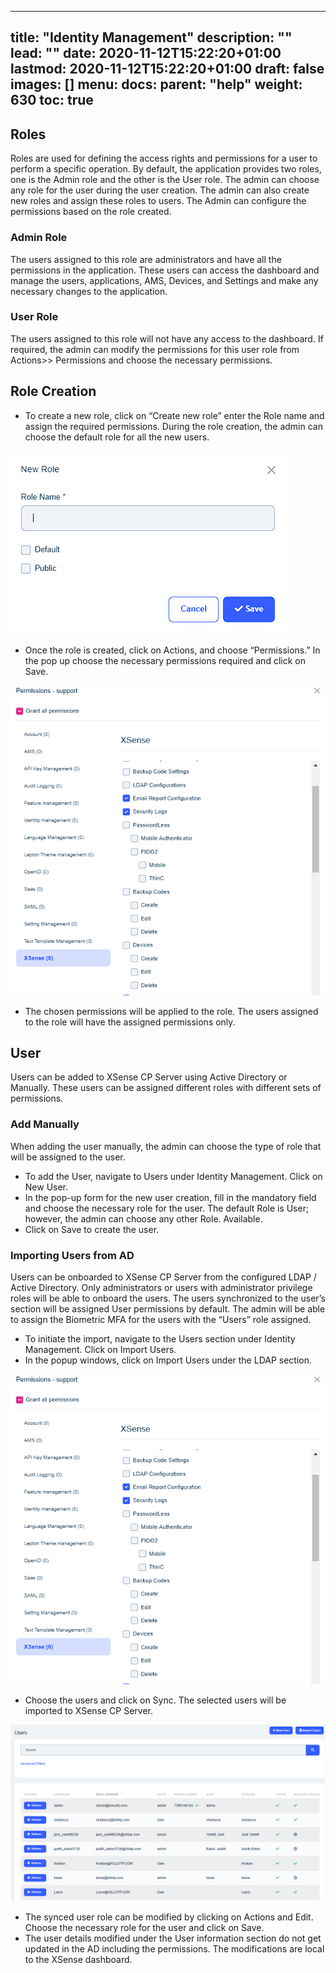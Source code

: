 
---
title: "Identity Management"
description: ""
lead: ""
date: 2020-11-12T15:22:20+01:00
lastmod: 2020-11-12T15:22:20+01:00
draft: false
images: []
menu: 
  docs:
    parent: "help"
weight: 630
toc: true
---

## Roles
Roles are used for defining the access rights and permissions for a user to perform a specific operation. By default, the application provides two roles, one is the Admin role and the other is the User role. The admin can choose any role for the user during the user creation. The admin can also create new roles and assign these roles to users. The Admin can configure the permissions based on the role created.

### Admin Role
The users assigned to this role are administrators and have all the permissions in the application. These users can access the dashboard and manage the users, applications, AMS, Devices, and Settings and make any necessary changes to the application. 

### User Role
The users assigned to this role will not have any access to the dashboard. If required, the admin can modify the permissions for this user role from Actions>> Permissions and choose the necessary permissions. 

## Role Creation

* To create a new role, click on “Create new role” enter the Role name and assign the required permissions. During the role creation, the admin can choose the default role for all the new users. 

![LDAP](rolecreation.png)

* Once the role is created, click on Actions, and choose “Permissions.” In the pop up choose the necessary permissions required and click on Save. 

![LDAP](permissions.png)

* The chosen permissions will be applied to the role. The users assigned to the role will have the assigned permissions only.

## User
Users can be added to XSense CP Server using Active Directory or Manually. These users can be assigned different roles with different sets of permissions.
### Add Manually
When adding the user manually, the admin can choose the type of role that will be assigned to the user. 
* To add the User, navigate to Users under Identity Management. Click on New User.
* In the pop-up form for the new user creation, fill in the mandatory field and choose the necessary role for the user. The default Role is User; however, the admin can choose any other Role. Available.
* Click on Save to create the user.

### Importing Users from AD
Users can be onboarded to XSense CP Server from the configured LDAP / Active Directory. Only administrators or users with administrator privilege roles will be able to onboard the users. The users synchronized to the user’s section will be assigned User permissions by default. The admin will be able to assign the Biometric MFA for the users with the “Users” role assigned.
* To initiate the import, navigate to the Users section under Identity Management. Click on Import Users. 
* In the popup windows, click on Import Users under the LDAP section. 

![LDAP](permissions.png)

* Choose the users and click on Sync. The selected users will be imported to XSense CP Server.

![LDAP](users.png)

*	The synced user role can be modified by clicking on Actions and Edit. Choose the necessary role for the user and click on Save.
* The user details modified under the User information section do not get updated in the AD including the permissions. The modifications are local to the XSense dashboard.
